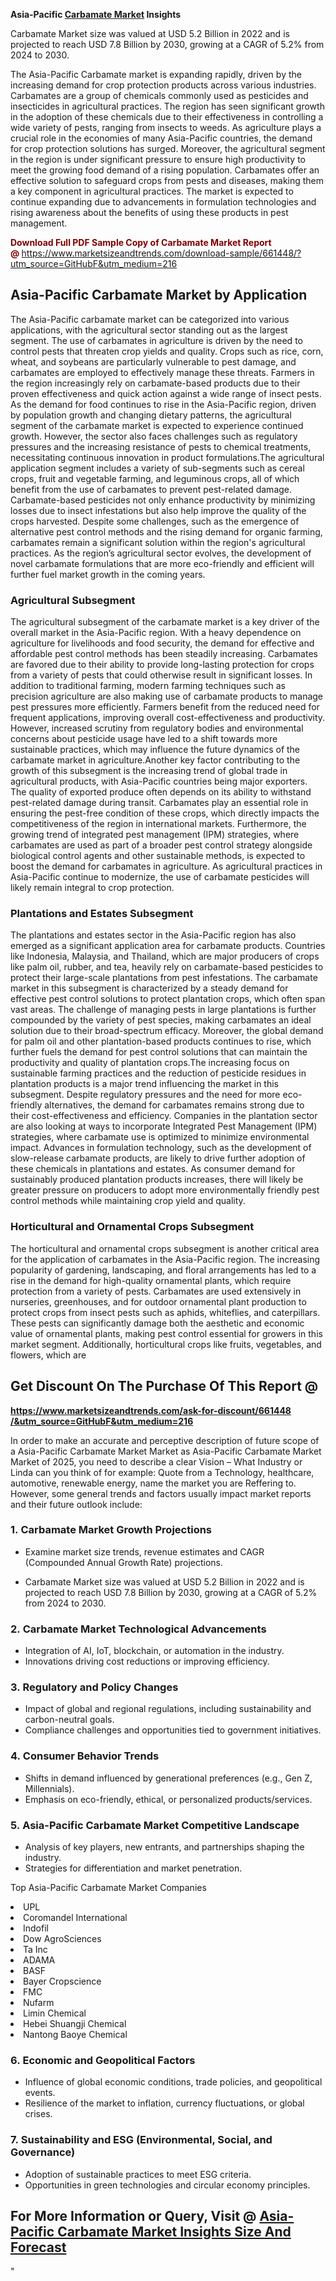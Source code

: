 <p><strong>Asia-Pacific&nbsp;<a href=""https://www.marketsizeandtrends.com/download-sample/661448/&amp;utm_source=GitHubF&amp;utm_medium=216"">Carbamate Market</a> Insights</strong></p><p>Carbamate Market size was valued at USD 5.2 Billion in 2022 and is projected to reach USD 7.8 Billion by 2030, growing at a CAGR of 5.2% from 2024 to 2030.</p><p><p>The Asia-Pacific Carbamate market is expanding rapidly, driven by the increasing demand for crop protection products across various industries. Carbamates are a group of chemicals commonly used as pesticides and insecticides in agricultural practices. The region has seen significant growth in the adoption of these chemicals due to their effectiveness in controlling a wide variety of pests, ranging from insects to weeds. As agriculture plays a crucial role in the economies of many Asia-Pacific countries, the demand for crop protection solutions has surged. Moreover, the agricultural segment in the region is under significant pressure to ensure high productivity to meet the growing food demand of a rising population. Carbamates offer an effective solution to safeguard crops from pests and diseases, making them a key component in agricultural practices. The market is expected to continue expanding due to advancements in formulation technologies and rising awareness about the benefits of using these products in pest management. <p><strong><span style="color: #800000;">Download Full PDF Sample Copy of Carbamate Market Report @</span>&nbsp;</strong><a href="https://www.marketsizeandtrends.com/download-sample/661448/?utm_source=GitHubF&amp;utm_medium=216" target="_blank">https://www.marketsizeandtrends.com/download-sample/661448/?utm_source=GitHubF&amp;utm_medium=216</a></p></p><h2>Asia-Pacific Carbamate Market by Application</h2><p>The Asia-Pacific carbamate market can be categorized into various applications, with the agricultural sector standing out as the largest segment. The use of carbamates in agriculture is driven by the need to control pests that threaten crop yields and quality. Crops such as rice, corn, wheat, and soybeans are particularly vulnerable to pest damage, and carbamates are employed to effectively manage these threats. Farmers in the region increasingly rely on carbamate-based products due to their proven effectiveness and quick action against a wide range of insect pests. As the demand for food continues to rise in the Asia-Pacific region, driven by population growth and changing dietary patterns, the agricultural segment of the carbamate market is expected to experience continued growth. However, the sector also faces challenges such as regulatory pressures and the increasing resistance of pests to chemical treatments, necessitating continuous innovation in product formulations.The agricultural application segment includes a variety of sub-segments such as cereal crops, fruit and vegetable farming, and leguminous crops, all of which benefit from the use of carbamates to prevent pest-related damage. Carbamate-based pesticides not only enhance productivity by minimizing losses due to insect infestations but also help improve the quality of the crops harvested. Despite some challenges, such as the emergence of alternative pest control methods and the rising demand for organic farming, carbamates remain a significant solution within the region's agricultural practices. As the region’s agricultural sector evolves, the development of novel carbamate formulations that are more eco-friendly and efficient will further fuel market growth in the coming years.<h3>Agricultural Subsegment</h3><p>The agricultural subsegment of the carbamate market is a key driver of the overall market in the Asia-Pacific region. With a heavy dependence on agriculture for livelihoods and food security, the demand for effective and affordable pest control methods has been steadily increasing. Carbamates are favored due to their ability to provide long-lasting protection for crops from a variety of pests that could otherwise result in significant losses. In addition to traditional farming, modern farming techniques such as precision agriculture are also making use of carbamate products to manage pest pressures more efficiently. Farmers benefit from the reduced need for frequent applications, improving overall cost-effectiveness and productivity. However, increased scrutiny from regulatory bodies and environmental concerns about pesticide usage have led to a shift towards more sustainable practices, which may influence the future dynamics of the carbamate market in agriculture.Another key factor contributing to the growth of this subsegment is the increasing trend of global trade in agricultural products, with Asia-Pacific countries being major exporters. The quality of exported produce often depends on its ability to withstand pest-related damage during transit. Carbamates play an essential role in ensuring the pest-free condition of these crops, which directly impacts the competitiveness of the region in international markets. Furthermore, the growing trend of integrated pest management (IPM) strategies, where carbamates are used as part of a broader pest control strategy alongside biological control agents and other sustainable methods, is expected to boost the demand for carbamates in agriculture. As agricultural practices in Asia-Pacific continue to modernize, the use of carbamate pesticides will likely remain integral to crop protection.<h3>Plantations and Estates Subsegment</h3><p>The plantations and estates sector in the Asia-Pacific region has also emerged as a significant application area for carbamate products. Countries like Indonesia, Malaysia, and Thailand, which are major producers of crops like palm oil, rubber, and tea, heavily rely on carbamate-based pesticides to protect their large-scale plantations from pest infestations. The carbamate market in this subsegment is characterized by a steady demand for effective pest control solutions to protect plantation crops, which often span vast areas. The challenge of managing pests in large plantations is further compounded by the variety of pest species, making carbamates an ideal solution due to their broad-spectrum efficacy. Moreover, the global demand for palm oil and other plantation-based products continues to rise, which further fuels the demand for pest control solutions that can maintain the productivity and quality of plantation crops.The increasing focus on sustainable farming practices and the reduction of pesticide residues in plantation products is a major trend influencing the market in this subsegment. Despite regulatory pressures and the need for more eco-friendly alternatives, the demand for carbamates remains strong due to their cost-effectiveness and efficiency. Companies in the plantation sector are also looking at ways to incorporate Integrated Pest Management (IPM) strategies, where carbamate use is optimized to minimize environmental impact. Advances in formulation technology, such as the development of slow-release carbamate products, are likely to drive further adoption of these chemicals in plantations and estates. As consumer demand for sustainably produced plantation products increases, there will likely be greater pressure on producers to adopt more environmentally friendly pest control methods while maintaining crop yield and quality.<h3>Horticultural and Ornamental Crops Subsegment</h3><p>The horticultural and ornamental crops subsegment is another critical area for the application of carbamates in the Asia-Pacific region. The increasing popularity of gardening, landscaping, and floral arrangements has led to a rise in the demand for high-quality ornamental plants, which require protection from a variety of pests. Carbamates are used extensively in nurseries, greenhouses, and for outdoor ornamental plant production to protect crops from insect pests such as aphids, whiteflies, and caterpillars. These pests can significantly damage both the aesthetic and economic value of ornamental plants, making pest control essential for growers in this market segment. Additionally, horticultural crops like fruits, vegetables, and flowers, which are</p><h2><strong>Get Discount On The Purchase Of This Report @&nbsp;</strong></h2><p><strong><a href=""https://www.marketsizeandtrends.com/ask-for-discount/661448/&amp;utm_source=GitHubF&amp;utm_medium=216"" target=""_blank"">https://www.marketsizeandtrends.com/ask-for-discount/661448<br />/&amp;utm_source=GitHubF&amp;utm_medium=216</a></strong></p><p>In order to make an accurate and perceptive description of future scope of a Asia-Pacific&nbsp;Carbamate Market Market as Asia-Pacific&nbsp;Carbamate Market Market of 2025, you need to describe a clear Vision &ndash; What Industry or Linda can you think of for example: Quote from a Technology, healthcare, automotive, renewable energy, name the market you are Reffering to. However, some general trends and factors usually impact market reports and their future outlook include:</p><h3>1.&nbsp;<strong>Carbamate Market Growth Projections</strong></h3><ul><li>Examine market size trends, revenue estimates and CAGR (Compounded Annual Growth Rate) projections.</li><li><p>Carbamate Market size was valued at USD 5.2 Billion in 2022 and is projected to reach USD 7.8 Billion by 2030, growing at a CAGR of 5.2% from 2024 to 2030.</p></li></ul><h3>2.&nbsp;<strong>Carbamate Market Technological Advancements</strong></h3><ul><li>Integration of AI, IoT, blockchain, or automation in the industry.</li><li>Innovations driving cost reductions or improving efficiency.</li></ul><h3>3.&nbsp;<strong>Regulatory and Policy Changes</strong></h3><ul><li>Impact of global and regional regulations, including sustainability and carbon-neutral goals.</li><li>Compliance challenges and opportunities tied to government initiatives.</li></ul><h3>4.&nbsp;<strong>Consumer Behavior Trends</strong></h3><ul><li>Shifts in demand influenced by generational preferences (e.g., Gen Z, Millennials).</li><li>Emphasis on eco-friendly, ethical, or personalized products/services.</li></ul><h3>5.&nbsp;<strong>Asia-Pacific Carbamate Market Competitive Landscape</strong></h3><ul><li>Analysis of key players, new entrants, and partnerships shaping the industry.</li><li>Strategies for differentiation and market penetration.</li></ul><p data-pm-slice=""1 1 []"">Top Asia-Pacific Carbamate Market Companies</p><div data-test-id=""""><p><li>UPL</li><li> Coromandel International</li><li> Indofil</li><li> Dow AgroSciences</li><li> Ta Inc</li><li> ADAMA</li><li> BASF</li><li> Bayer Cropscience</li><li> FMC</li><li> Nufarm</li><li> Limin Chemical</li><li> Hebei Shuangji Chemical</li><li> Nantong Baoye Chemical</li></p></div><h3>6.&nbsp;<strong>Economic and Geopolitical Factors</strong></h3><ul><li>Influence of global economic conditions, trade policies, and geopolitical events.</li><li>Resilience of the market to inflation, currency fluctuations, or global crises.</li></ul><h3>7.&nbsp;<strong>Sustainability and ESG (Environmental, Social, and Governance)</strong></h3><ul><li>Adoption of sustainable practices to meet ESG criteria.</li><li>Opportunities in green technologies and circular economy principles.</li></ul><h2><strong>For More Information or Query, Visit @&nbsp;</strong><a href=""https://www.verifiedmarketreports.com/product/carbamate-market/"" target=""_blank"">Asia-Pacific Carbamate Market Insights Size And Forecast</a></h2>"
